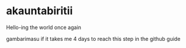 # akauntabiritii
Hello-ing the world once again

gambarimasu if it takes me 4 days to reach this step in the github guide
